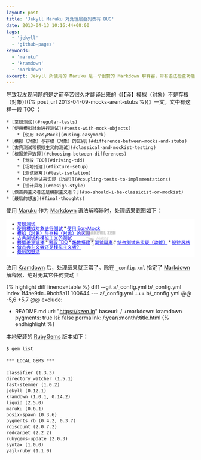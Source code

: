 ```yaml
---
layout: post
title: 'Jekyll Maruku 对处理层叠列表有 BUG'
date: 2013-04-13 10:16:44+08:00
tags:
  - 'jekyll'
  - 'github-pages'
keywords:
  - 'maruku'
  - 'kramdown'
  - 'markdown'
excerpt: Jekyll 所使用的 Maruku 是一个很赞的 Markdown 解释器，带有语法检查功能。当 Markdown 语法上存在歧义或错误时，能够及时的指出问题所在。我在重构页面时也为此而放弃了 Redcarpet 。然而让我没想到地是， Maruku 处理层叠列表居然会有如此弱智的 BUG ！只好再转投 Kramdown 的怀抱了。
---
```


导致我发现问题的是之前辛苦很久才翻译出来的《[【译】模拟（对象）不是存根（对象）]({% post_url 2013-04-09-mocks-arent-stubs %})》一文。文中有这样一段 TOC ：

    * [常规测试](#regular-tests)
    * [使用模拟对象进行测试](#tests-with-mock-objects)
        * [使用 EasyMock](#using-easymock)
    * [模拟（对象）与存根（对象）的区别](#difference-between-mocks-and-stubs)
    * [古典测试和模拟主义的测试](#classical-and-mockist-testing)
    * [根据差异选择](#choosing-between-differences)
        * [驾驭 TDD](#driving-tdd)
        * [场地搭建](#fixture-setup)
        * [测试隔离](#test-isolation)
        * [结合测试来实现（功能）](#coupling-tests-to-implementations)
        * [设计风格](#design-style)
    * [做古典主义者还是模拟主义者？](#so-should-i-be-classicist-or-mockist)
    * [最后的想法](#final-thoughts)

使用 [Maruku][] 作为 [Markdown][] 语法解释器时，处理结果截图如下：

![Maruku process result](/s/a/e/maruku-bug-of-markdownify-nesting-lists-in-jekyll.png)

[Maruku]: https://rubygems.org/gems/maruku
[Markdown]: http://daringfireball.net/projects/markdown/

<!--more-->

改用 [Kramdown][] 后，处理结果就正常了。除在 `_config.xml` 指定了 [Markdown][] 解释器，绝对无其它任何变动！

{% highlight diff linenos=table %}
diff --git a/_config.yml b/_config.yml
index 1f4ae9dc..9bcb5a11 100644
--- a/_config.yml
+++ b/_config.yml
@@ -5,6 +5,7 @@ exclude:
   - README.md
 url: "https://szen.in"
 baseurl: /
+markdown: kramdown
 pygments: true
 lsi: false
 permalink: /:year/:month/:title.html
{% endhighlight %}

本地安装的 [RubyGems][] 版本如下：

    $ gem list

    *** LOCAL GEMS ***

    classifier (1.3.3)
    directory_watcher (1.5.1)
    fast-stemmer (1.0.2)
    jekyll (0.12.1)
    kramdown (1.0.1, 0.14.2)
    liquid (2.5.0)
    maruku (0.6.1)
    posix-spawn (0.3.6)
    pygments.rb (0.4.2, 0.3.7)
    rdiscount (2.0.7.2)
    redcarpet (2.2.2)
    rubygems-update (2.0.3)
    syntax (1.0.0)
    yajl-ruby (1.1.0)

[Kramdown]: https://rubygems.org/gems/kramdown
[RubyGems]: https://rubygems.org
